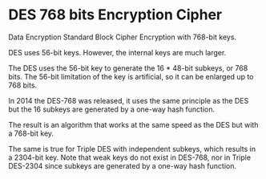 # DES 768 bits Encryption Cipher
Data Encryption Standard Block Cipher Encryption with 768-bit keys.

DES uses 56-bit keys. However, the internal keys are much larger. 

The DES uses the 56-bit key to generate the 16 * 48-bit subkeys, or 768 bits. The 56-bit limitation of the key is artificial, so it can be enlarged up to 768 bits.

In 2014 the DES-768 was released, it uses the same principle as the DES but the 16 subkeys are generated by a one-way hash function.

The result is an algorithm that works at the same speed as the DES but with a 768-bit key. 

The same is true for Triple DES with independent subkeys, which results in a 2304-bit key. Note that weak keys do not exist in DES-768, nor in Triple DES-2304 since subkeys are generated by a one-way hash function. 

